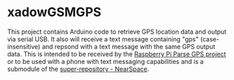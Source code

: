 # xadowGSMGPS

This project contains Arduino code to retrieve GPS location data and output via serial USB. It also will receive a text message containing "gps" (case-insensitive) and repsond with a text message with the same GPS output data. This is intended to be received by the [Raspberry Pi Parse GPS project](https://github.com/DrCord/piParseGPS) or to be used with a phone with text messaging capabilities and is a submodule of the [super-repository - NearSpace](https://github.com/DrCord/NearSpace).